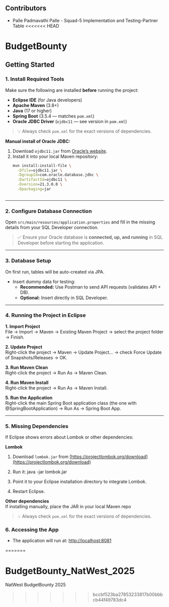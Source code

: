 
## Contributors
- Palle Padmavathi Palle - Squad-5 Implementation and Testing-Partner Table
<<<<<<< HEAD
# BudgetBounty

## Getting Started

### 1. Install Required Tools
Make sure the following are installed **before** running the project:

- **Eclipse IDE** (for Java developers)
- **Apache Maven** (3.8+)
- **Java** (17 or higher)
- **Spring Boot** (3.5.4 — matches `pom.xml`)
- **Oracle JDBC Driver** (`ojdbc11` — see version in `pom.xml`)

> 💡 Always check `pom.xml` for the exact versions of dependencies.

**Manual install of Oracle JDBC:**
1. Download `ojdbc11.jar` from [Oracle’s website](https://www.oracle.com/database/technologies/appdev/jdbc-downloads.html).
2. Install it into your local Maven repository:
   ```bash
   mvn install:install-file \
     -Dfile=ojdbc11.jar \
     -DgroupId=com.oracle.database.jdbc \
     -DartifactId=ojdbc11 \
     -Dversion=21.3.0.0 \
     -Dpackaging=jar



---

### 2. Configure Database Connection
Open `src/main/resources/application.properties` and fill in the missing details from your SQL Developer connection.
> ✅ Ensure your Oracle database is **connected, up, and running** in SQL Developer before starting the application.

---

### 3. Database Setup
On first run, tables will be auto-created via JPA.

- Insert dummy data for testing:
  - **Recommended:** Use Postman to send API requests (validates API + DB).
  - **Optional:** Insert directly in SQL Developer.

---

### 4. Running the Project in Eclipse

**1. Import Project**  
File → Import → Maven → Existing Maven Project → select the project folder → Finish.


**2. Update Project**  
Right-click the project → Maven → Update Project... → check Force Update of Snapshots/Releases → OK.


**3. Run Maven Clean**  
Right-click the project → Run As → Maven Clean.


**4. Run Maven Install**  
Right-click the project → Run As → Maven Install.


**5. Run the Application**  
Right-click the main Spring Boot application class (the one with @SpringBootApplication) → Run As → Spring Boot App.


---

### 5. Missing Dependencies

If Eclipse shows errors about Lombok or other dependencies:

**Lombok**

1. Download `lombok.jar` from [https://projectlombok.org/download](https://projectlombok.org/download)  
2. Run it:
java -jar lombok.jar


3. Point it to your Eclipse installation directory to integrate Lombok.  
4. Restart Eclipse.

**Other dependencies**  
If installing manually, place the JAR in your local Maven repo

> 💡 Always check `pom.xml` for the exact versions of dependencies.

### 6. Accessing the App
- The application will run at: [http://localhost:8081](http://localhost:8081)

=======
# BudgetBounty_NatWest_2025

NatWest BudgetBounty 2025
>>>>>>> bccbf523ba27853233817b00bbbcb44f49783dc4
